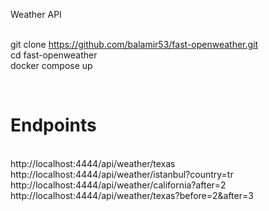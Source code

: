 Weather API

<br> git clone https://github.com/balamir53/fast-openweather.git
<br> cd fast-openweather
<br> docker compose up

<br><h1> Endpoints</h1>
<br> http://localhost:4444/api/weather/texas
<br> http://localhost:4444/api/weather/istanbul?country=tr
<br> http://localhost:4444/api/weather/california?after=2
<br> http://localhost:4444/api/weather/texas?before=2&after=3